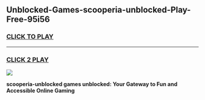 
## Unblocked-Games-scooperia-unblocked-Play-Free-95i56
<h3>
<a href="https://premium76.site?title=scooperia-unblocked&ref=21A">CLICK TO PLAY</a></h3>
<hr>

<h3>
<a href="https://premium76.site?title=scooperia-unblocked&ref=21A">CLICK 2 PLAY</a>
  
</h3>

<a href="https://premium76.site?title=scooperia-unblocked&ref=21A"><img src="https://clearcache.store/games.png"></a>


**scooperia-unblocked games unblocked: Your Gateway to Fun and Accessible Online Gaming**
